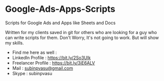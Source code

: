 # Google-Ads-Apps-Scripts
Scripts for Google Ads and Apps like Sheets and Docs

Written for my clients saved in git for others who are looking for a guy who can write scripts for them.
Don't Worry, It's not going to work. But will show my skills.

* Find me here as well : 
*	LinkedIn Profile : https://bit.ly/2So3Ulk
*	Freelancer Profile : https://bit.ly/3iE6ALV
*	Mail : subinpvasu@gmail.com
*   Skype : subinpvasu 
